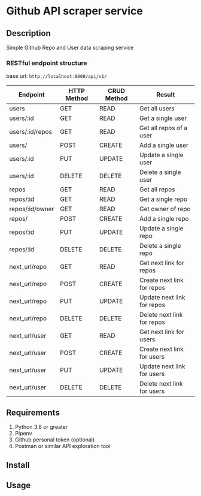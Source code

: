 # Github API scraper service

## Description

Simple Github Repo and User data scraping service

### RESTful endpoint structure
base url: `http://localhost:8000/api/v1/`

| Endpoint | HTTP Method | CRUD Method | Result |
| --- | --- | --- | --- |
| users | GET | READ | Get all users
| users/:id|GET|READ| Get a single user
| users/:id/repos|GET|READ|Get all repos of a user
| users/|POST|CREATE| Add a single user
| users/:id|PUT|UPDATE| Update a single user
| users/:id|DELETE|DELETE|Delete a single user
| repos | GET | READ | Get all repos
| repos/:id|GET|READ| Get a single repo
| repos/:id/owner|GET|READ|Get owner of repo
| repos/|POST|CREATE| Add a single repo
| repos/:id|PUT|UPDATE| Update a single repo
| repos/:id|DELETE|DELETE|Delete a single repo
| next_url/repo|GET|READ|Get next link for repos
| next_url/repo|POST|CREATE|Create next link for repos
| next_url/repo|PUT|UPDATE|Update next link for repos
| next_url/repo|DELETE|DELETE|Delete next link for repos
| next_url/user|GET|READ|Get next link for users
| next_url/user|POST|CREATE|Create next link for users
| next_url/user|PUT|UPDATE|Update next link for users
| next_url/user|DELETE|DELETE|Delete next link for users


## Requirements

1. Python 3.8 or greater
1. Pipenv
1. Github personal token (optional)
1. Postman or similar API exploration tool

## Install


## Usage


